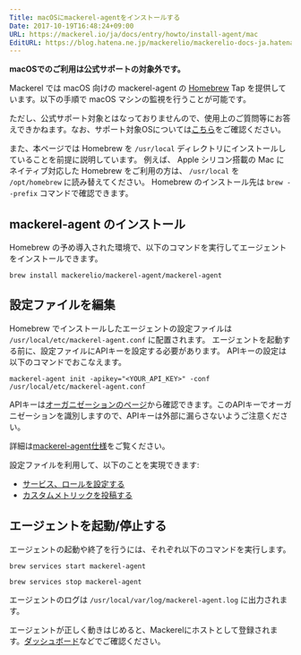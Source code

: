 ```yaml
---
Title: macOSにmackerel-agentをインストールする
Date: 2017-10-19T16:48:24+09:00
URL: https://mackerel.io/ja/docs/entry/howto/install-agent/mac
EditURL: https://blog.hatena.ne.jp/mackerelio/mackerelio-docs-ja.hatenablog.mackerel.io/atom/entry/8599973812309432945
---
```


**macOSでのご利用は公式サポートの対象外です。**

Mackerel では macOS 向けの mackerel-agent の [Homebrew](https://brew.sh/) Tap を提供しています。以下の手順で macOS マシンの監視を行うことが可能です。

ただし、公式サポート対象とはなっておりませんので、使用上のご質問等にお答えできかねます。なお、サポート対象OSについては[こちら](https://mackerel.io/ja/docs/entry/overview)をご確認ください。

また、本ページでは Homebrew を `/usr/local` ディレクトリにインストールしていることを前提に説明しています。
例えば、 Apple シリコン搭載の Mac にネイティブ対応した Homebrew をご利用の方は、 `/usr/local` を `/opt/homebrew` に読み替えてください。
Homebrew のインストール先は `brew --prefix` コマンドで確認できます。

<h2 id="install-command">mackerel-agent のインストール</h2>

Homebrew の予め導入された環境で、以下のコマンドを実行してエージェントをインストールできます。

```
brew install mackerelio/mackerel-agent/mackerel-agent
```

<h2 id="config">設定ファイルを編集</h2>

Homebrew でインストールしたエージェントの設定ファイルは `/usr/local/etc/mackerel-agent.conf` に配置されます。
エージェントを起動する前に、設定ファイルにAPIキーを設定する必要があります。 APIキーの設定は以下のコマンドでおこなえます。

```
mackerel-agent init -apikey="<YOUR_API_KEY>" -conf /usr/local/etc/mackerel-agent.conf
```

APIキーは[オーガニゼーションのページ](https://mackerel.io/my)から確認できます。このAPIキーでオーガニゼーションを識別しますので、APIキーは外部に漏らさないようご注意ください。

詳細は[mackerel-agent仕様](https://mackerel.io/ja/docs/entry/spec/agent)をご覧ください。

設定ファイルを利用して、以下のことを実現できます:

- [サービス、ロールを設定する](https://mackerel.io/ja/docs/entry/spec/agent#setting-services-and-roles)
- [カスタムメトリックを投稿する](https://mackerel.io/ja/docs/entry/advanced/custom-metrics)

<h2 id="start-agent">エージェントを起動/停止する</h2>

エージェントの起動や終了を行うには、それぞれ以下のコマンドを実行します。

```
brew services start mackerel-agent
```
```
brew services stop mackerel-agent
```

エージェントのログは `/usr/local/var/log/mackerel-agent.log` に出力されます。

エージェントが正しく動きはじめると、Mackerelにホストとして登録されます。[ダッシュボード](https://mackerel.io/my/dashboard)などでご確認ください。
